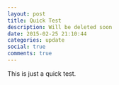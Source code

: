 ```yaml
---
layout: post
title: Quick Test
description: Will be deleted soon
date: 2015-02-25 21:10:44
categories: update
social: true
comments: true
---
```



This is just a quick test.